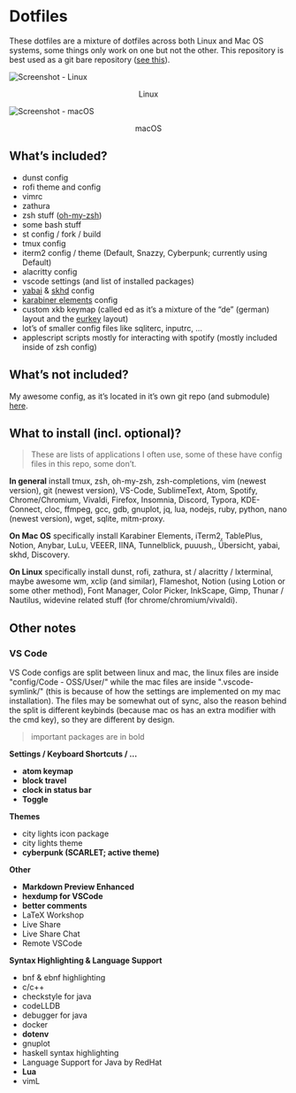 # Dotfiles

These dotfiles are a mixture of dotfiles across both Linux and Mac OS systems, some things only work on one but not the other. This repository is best used as a git bare repository ([see this](https://www.atlassian.com/git/tutorials/dotfiles)).

![Screenshot - Linux](https://i.imgur.com/hEFKuEZ.png)
<!--suppress HtmlDeprecatedAttribute --><p align="center">Linux</p>

![Screenshot - macOS](https://i.imgur.com/gn350UH.png)
<!--suppress HtmlDeprecatedAttribute --><p align="center">macOS</p>

## What’s included?

- dunst config
- rofi theme and config
- vimrc
- zathura
- zsh stuff ([oh-my-zsh](https://github.com/ohmyzsh/ohmyzsh))
- some bash stuff
- st config / fork / build
- tmux config
- iterm2 config / theme (Default, Snazzy, Cyberpunk; currently using Default)
- alacritty config
- vscode settings (and list of installed packages)
- [yabai](https://github.com/koekeishiya/yabai) & [skhd](https://github.com/koekeishiya/skhd) config
- [karabiner elements](https://pqrs.org/osx/karabiner/) config
- custom xkb keymap (called ed as it’s a mixture of the “de” (german) layout and the [eurkey](https://eurkey.steffen.bruentjen.eu/) layout)
- lot’s of smaller config files like sqliterc, inputrc, …
- applescript scripts mostly for interacting with spotify (mostly included inside of zsh config)

## What’s not included?

My awesome config, as it’s located in it’s own git repo (and submodule) [here](https://github.com/JannikWibker/awesome-config).

## What to install (incl. optional)?

> These are lists of applications I often use, some of these have config files in this repo, some don’t.

**In general** install tmux, zsh, oh-my-zsh, zsh-completions, vim (newest version), git (newest version), VS-Code, SublimeText, Atom, Spotify, Chrome/Chromium, Vivaldi, Firefox, Insomnia, Discord, Typora, KDE-Connect, cloc, ffmpeg, gcc, gdb, gnuplot, jq, lua, nodejs, ruby, python, nano (newest version), wget, sqlite, mitm-proxy.

**On Mac OS** specifically install Karabiner Elements, iTerm2, TablePlus, Notion, Anybar, LuLu, VEEER, IINA, Tunnelblick, puuush,, Übersicht, yabai, skhd, Discovery.

**On Linux** specifically install dunst, rofi, zathura, st / alacritty / lxterminal, maybe awesome wm, xclip (and similar), Flameshot, Notion (using Lotion or some other method), Font Manager, Color Picker, InkScape, Gimp, Thunar / Nautilus, widevine related stuff (for chrome/chromium/vivaldi).

## Other notes


### VS Code

VS Code configs are split between linux and mac, the linux files are inside "config/Code - OSS/User/" while the mac files are inside ".vscode-symlink/" (this is because of how the settings are implemented on my mac installation). The files may be somewhat out of sync, also the reason behind the split is different keybinds (because mac os has an extra modifier with the cmd key), so they are different by design.

> important packages are in bold

**Settings / Keyboard Shortcuts / ...**

- **atom keymap**
- **block travel**
- **clock in status bar** 
- **Toggle**

**Themes**

- city lights icon package
- city lights theme
- **cyberpunk (SCARLET; active theme)**

**Other**

- **Markdown Preview Enhanced**
- **hexdump for VSCode**
- **better comments**
- LaTeX Workshop
- Live Share
- Live Share Chat
- Remote VSCode

**Syntax Highlighting & Language Support**

- bnf & ebnf highlighting
- c/c++
- checkstyle for java
- codeLLDB
- debugger for java
- docker
- **dotenv**
- gnuplot
- haskell syntax highlighting
- Language Support for Java by RedHat
- **Lua**
- vimL
